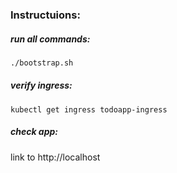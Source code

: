### Instructuions:

##### run all commands:
```bash
./bootstrap.sh
```

##### verify ingress:
```
kubectl get ingress todoapp-ingress
```

##### check app:

link to http://localhost